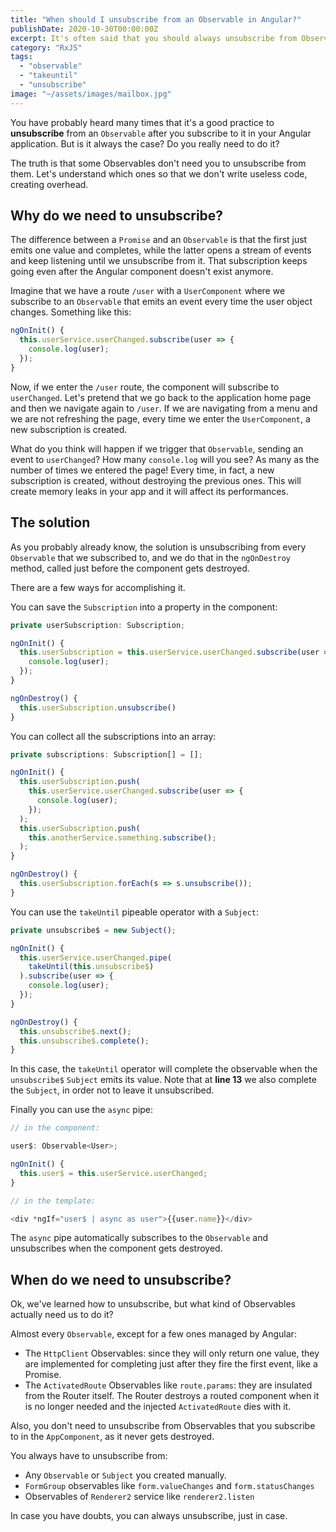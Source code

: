 ```yaml
---
title: "When should I unsubscribe from an Observable in Angular?"
publishDate: 2020-10-30T00:00:00Z
excerpt: It's often said that you should always unsubscribe from Observables in Angular, but is it truly necessary in every case? Let's find out!
category: "RxJS"
tags: 
  - "observable"
  - "takeuntil"
  - "unsubscribe"
image: "~/assets/images/mailbox.jpg"
---
```


You have probably heard many times that it's a good practice to **unsubscribe** from an `Observable` after you subscribe to it in your Angular application. But is it always the case? Do you really need to do it?

The truth is that some Observables don't need you to unsubscribe from them. Let's understand which ones so that we don't write useless code, creating overhead.

## Why do we need to unsubscribe?

The difference between a `Promise` and an `Observable` is that the first just emits one value and completes, while the latter opens a stream of events and keep listening until we unsubscribe from it. That subscription keeps going even after the Angular component doesn't exist anymore.

Imagine that we have a route `/user` with a `UserComponent` where we subscribe to an `Observable` that emits an event every time the user object changes. Something like this:

```typescript
ngOnInit() {
  this.userService.userChanged.subscribe(user => {
    console.log(user);
  });
}
```

Now, if we enter the `/user` route, the component will subscribe to `userChanged`. Let's pretend that we go back to the application home page and then we navigate again to `/user`. If we are navigating from a menu and we are not refreshing the page, every time we enter the `UserComponent`, a new subscription is created.

What do you think will happen if we trigger that `Observable`, sending an event to `userChanged`? How many `console.log` will you see? As many as the number of times we entered the page! Every time, in fact, a new subscription is created, without destroying the previous ones. This will create memory leaks in your app and it will affect its performances.

## The solution

As you probably already know, the solution is unsubscribing from every `Observable` that we subscribed to, and we do that in the `ngOnDestroy` method, called just before the component gets destroyed.

There are a few ways for accomplishing it.

You can save the `Subscription` into a property in the component:

```typescript
private userSubscription: Subscription;

ngOnInit() {
  this.userSubscription = this.userService.userChanged.subscribe(user => {
    console.log(user);
  });
}

ngOnDestroy() {
  this.userSubscription.unsubscribe()
}
```

You can collect all the subscriptions into an array:

```typescript
private subscriptions: Subscription[] = [];

ngOnInit() {
  this.userSubscription.push( 
    this.userService.userChanged.subscribe(user => {
      console.log(user);
    });
  );
  this.userSubscription.push( 
    this.anotherService.something.subscribe();
  );
}

ngOnDestroy() {
  this.userSubscription.forEach(s => s.unsubscribe());
}
```

You can use the `takeUntil` pipeable operator with a `Subject`:

```typescript
private unsubscribe$ = new Subject();

ngOnInit() {
  this.userService.userChanged.pipe(
    takeUntil(this.unsubscribe$)
  ).subscribe(user => {
    console.log(user);
  });
}

ngOnDestroy() {
  this.unsubscribe$.next();
  this.unsubscribe$.complete();
}
```

In this case, the `takeUntil` operator will complete the observable when the `unsubscribe$` `Subject` emits its value. Note that at **line 13** we also complete the `Subject`, in order not to leave it unsubscribed.

Finally you can use the `async` pipe:

```typescript
// in the component:

user$: Observable<User>;

ngOnInit() {
  this.user$ = this.userService.userChanged;
}

// in the template:

<div *ngIf="user$ | async as user">{{user.name}}</div>
```

The `async` pipe automatically subscribes to the `Observable` and unsubscribes when the component gets destroyed.

## When do we need to unsubscribe?

Ok, we've learned how to unsubscribe, but what kind of Observables actually need us to do it?

Almost every `Observable`, except for a few ones managed by Angular:

- The `HttpClient` Observables: since they will only return one value, they are implemented for completing just after they fire the first event, like a Promise.
- The `ActivatedRoute` Observables like `route.params`: they are insulated from the Router itself. The Router destroys a routed component when it is no longer needed and the injected `ActivatedRoute` dies with it.

Also, you don't need to unsubscribe from Observables that you subscribe to in the `AppComponent`, as it never gets destroyed.

You always have to unsubscribe from:

- Any `Observable` or `Subject` you created manually.
- `FormGroup` observables like `form.valueChanges` and `form.statusChanges`
- Observables of `Renderer2` service like `renderer2.listen`

In case you have doubts, you can always unsubscribe, just in case.
